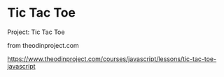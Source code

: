 # Tic Tac Toe

Project: Tic Tac Toe

from theodinproject.com

https://www.theodinproject.com/courses/javascript/lessons/tic-tac-toe-javascript
